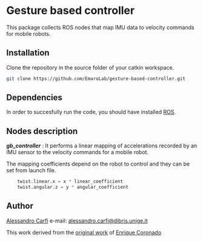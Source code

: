 # Gesture based controller

This package collects ROS nodes that map IMU data to velocity commands for mobile robots.

## Installation

Clone the repository in the source folder of your catkin workspace.

```bash
git clone https://github.com/EmaroLab/gesture-based-controller.git
```

## Dependencies

In order to succesfully run the code, you should have installed [ROS](http://wiki.ros.org/kinetic/Installation/Ubuntu).

## Nodes description

**_gb_controller_** : It performs a linear mapping of accelerations recorded by an IMU sensor to the velocity commands for a mobile robot.

The mapping coefficients depend on the robot to control and they can be set from launch file.


```python
    twist.linear.x = x * linear_coefficient
    twist.angular.z = y * angular_coefficient
```

## Author

[Alessandro Carfì](https://github.com/ACarfi) e-mail: alessandro.carfi@dibris.unige.it

This work derived from the [original work](https://github.com/enriquecoronadozu/wearable_control_hrp) of [Enrique Coronado](https://github.com/enriquecoronadozu)
